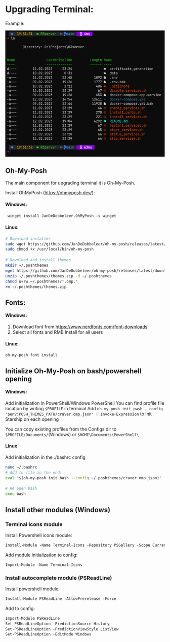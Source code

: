 # Upgrading Terminal:
Example:

![screenshot.png](screenshot.png "Screenshot")

## Oh-My-Posh
The main component for upgrading terminal it is Oh-My-Posh.

Install OhMyPosh (https://ohmyposh.dev/):
#### Windows:
```ps
 winget install JanDeDobbeleer.OhMyPosh -s winget
```
#### Linux:
  ```bash
  # Download installer
  sudo wget https://github.com/JanDeDobbeleer/oh-my-posh/releases/latest/download/posh-linux-amd64 -O /usr/local/bin/oh-my-posh
  sudo chmod +x /usr/local/bin/oh-my-posh

  # Download and install themes
  mkdir ~/.poshthemes
  wget https://github.com/JanDeDobbeleer/oh-my-posh/releases/latest/download/themes.zip -O ~/.poshthemes/themes.zip
  unzip ~/.poshthemes/themes.zip -d ~/.poshthemes
  chmod u+rw ~/.poshthemes/*.omp.*
  rm ~/.poshthemes/themes.zip
  ```

## Fonts:
#### Windows:
   1. Download font from https://www.nerdfonts.com/font-downloads
   2. Select all fonts and RMB Install for all users

#### Linux:
```bash
oh-my-posh font install
```

## Initialize Oh-My-Posh on bash/powershell opening
#### Windows:
   Add initialization in PowerShell/Windows PowerShell
   You can find profile file location by writing `$PROFILE` in terminal
   Add `oh-my-posh init pwsh --config "$env:POSH_THEMES_PATH/craver.omp.json" | Invoke-Expression` to init Starship on each opening

   You can copy existing profiles from the Configs dir to `$PROFILE/Documents/`(Windows) or `$HOME\Documents\PowerShell\`

#### Linux
   Add initialization in the ./bashrc config
   ```bash
   nano ~/.bashrc
   # Add to file in the end:
   eval "$(oh-my-posh init bash --config ~/.poshthemes/craver.omp.json)"

   # Re open bash
   exec bash
   ```


## Install other modules (Windows)
### Terminal Icons module
   Install Powershell icons module:

   ```ps
   Install-Module -Name Terminal-Icons -Repository PSGallery -Scope CurrentUser
   ```
   Add module initialization to config:
   ```ps
   Import-Module -Name Terminal-Icons
   ```

###   Install autocomplete module (PSReadLine)
   Install powershell module:
   ```ps
   Install-Module PSReadLine -AllowPrerelease -Force
   ```
   Add to config:
   ```ps
   Import-Module PSReadLine
   Set-PSReadLineOption -PredictionSource History
   Set-PSReadLineOption -PredictionViewStyle ListView
   Set-PSReadLineOption -EditMode Windows
   ```
